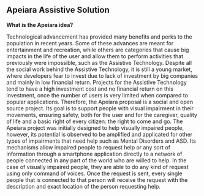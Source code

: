 <h2><b>Apeiara Assistive Solution</b></h2>

<b>What is the Apeiara idea?</b>

Technological advancement has provided many benefits and perks to the population in recent years. Some of these advances are meant for entertainment and recreation, while others are categories that cause big impacts in the life of the user and allow them to perform activities that previously were impossible, such as the Assistive Technology. Despite all the social work behind the Assistive Technology, it is still a young market, where developers fear to invest due to lack of investment by big companies and mainly in low financial return. Projects for the Assistive Technology tend to have a high investment cost and no financial return on this investment, once the number of users is very limited when compared to popular applications. Therefore, the Apeiara proposal is a social and open source project. Its goal is to support people with visual impairment in their movements, ensuring safety, both for the user and for the caregiver, quality of life and a basic right of every citizen: the right to come and go. The Apeiara project was initially designed to help visually impaired people, however, its potential is observed to be amplified and applicated for other types of impairments that need help such as Mental Disorders and ASD. Its mechanisms allow impaired people to request help or any sort of information through a smartphone application directly to a network of people connected in any part of the world who are willed to help. In the case of visually impaired people, they are able to do any kind of request using only command of voices. Once the request is sent, every single people that is connected to that person will receive the request with the description and exact location of the person requesting help.
